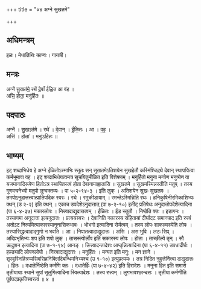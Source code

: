 +++
title = "०४ अग्ने सुखतमे"

+++
## अधिमन्त्रम्
इळः। मेधातिथिः काण्वः। गायत्री।

## मन्त्रः
अग्ने॑ सु॒खत॑मे॒ रथे॑ दे॒वाँ ई॑ळि॒त आ व॑ह ।  
असि॒ होता॒ मनु॑र्हितः ॥

## पदपाठः
अग्ने॑ । सु॒खऽत॑मे । रथे॑ । दे॒वान् । ई॒ळि॒तः । आ । व॒ह॒ ।  
असि॑ । होता॑ । मनुः॑ऽहितः ॥

## भाष्यम्
इट् शब्दाभिधेय हे अग्ने ईळितोऽस्माभिः स्तुतः सन् सुखतमेऽतिशयेन सुखहेतौ कस्मिंश्चिद्रथे देवान् स्थापयित्वा कर्मभूमावा वह । इट् शब्दाभिधेयत्वमत्र सूचयितुमीळित इति विशेषणम् । मनुर्हितो मनुना मन्त्रेण मनुष्येण वा यजमानादिरूपेण हितोऽत्र स्थापितस्त्वं होता देवानामाह्वातासि ॥ सुखतमे । सुखमस्मिन्नस्तीति मतुप् । तस्य गुणवचनेभ्यो मतुपो लुग्वक्तव्यः । पा ५-२-९४-३ । इति लुक् । अतिशयेन सुखः सुखतमः । तमपोऽनुदात्तत्त्वात्प्रातिपदिक स्वरः । रथे । रमुक्रीडायाम् । रमन्तेऽस्मिन्निति रथः । हनिकुषिनीरमिकाशिभ्यः क्थन् (उ २-२) इति क्थन् । एकाच उपदेशेऽनुदात्तात् (पा ७-२-१०) इतीट् प्रतिषेधः अनुदात्तोपदेशेत्यादिना (पा ६-४-३७) मकारलोपः । नित्त्वादाद्युदात्तत्वम् । ईळितः । ईड स्तुतौ । निष्ठेति क्तः । इडागमः । तस्यागमा अनुदात्ता इत्यनुदात्तः । प्रत्ययस्वरः । देवानिति नकारस्य संहितायां दीर्घादट समानपाद इति रुत्वं अतोऽट नित्यमित्याकारस्यानुनासिकभावः । भोभगो इत्यादिना रोर्यत्वम् । तस्य लोपः शाकल्यस्येति लोपः । तस्यासिद्धत्वादाद्गुणो न भवति । आ । निपातत्वादाद्युदात्तः । असि । अस भुवि । लटः सिप् । अदिप्रभृतिभ्यः शप इति शपो लुक् । तासस्त्योर्लोप इति सकारस्य लोपः । होता । ताच्छील्ये तृन् । सौ ऋदुशन इत्यादिना (पा ७-१-९४) आनङ् । ङित्त्वादन्तादेशः आप्तृन्नित्यादिना (पा ६-४-११) उपधादीर्घः । हल्ङ्यादि लोपनलोपौ । नित्त्वादाद्युदात्तः । मनुर्हितः । मन्यत इति मनुः । मन ज्ञाने । शृस्वृस्निहित्रप्यसिवसिहनिक्लिदिबन्धिमनिभ्यश्च (उ १-१०) इत्युप्रत्ययः । तत्र निदित नुवृत्तेर्नित्त्वा दाद्युदात्तः । हितः । दधातेर्निष्ठेति कर्मणि क्तः । दधातेर्हिः (पा ७-४-४२) इति हिरादेशः । मनुना हित इति समासे तृतीयायाः स्थाने सुपां सुलुगित्यादिना स्वित्यादेशः । तस्य रुत्वम् । लुगभावश्छान्दसः । तृतीया कर्मणीति पूर्वपदप्रकृतिस्वरत्वं ॥ ४ ॥